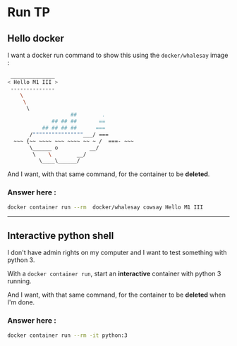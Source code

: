 # Run TP


## Hello docker

I want a docker run command to show this using the `docker/whalesay` image : 


```bash
 ______________ 
< Hello M1 III >
 -------------- 
    \
     \
      \     
                    ##        .            
              ## ## ##       ==            
           ## ## ## ##      ===            
       /""""""""""""""""___/ ===        
  ~~~ {~~ ~~~~ ~~~ ~~~~ ~~ ~ /  ===- ~~~   
       \______ o          __/            
        \    \        __/             
          \____\______/ 
```

And I want, with that same command, for the container to be **deleted**.

### Answer here :

```bash
docker container run --rm  docker/whalesay cowsay Hello M1 III
```

---


## Interactive python shell

I don't have admin rights on my computer and I want to test something with python 3.

With a `docker container run`, start an **interactive** container with python 3 running.

And I want, with that same command, for the container to be **deleted** when I'm done.

### Answer here :

```bash
docker container run --rm -it python:3
```